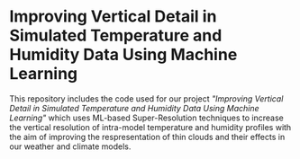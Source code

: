 # Improving Vertical Detail in Simulated Temperature and Humidity Data Using Machine Learning

This repository includes the code used for our project _"Improving Vertical Detail in Simulated Temperature and Humidity Data Using Machine Learning"_ which uses ML-based Super-Resolution techniques to increase the vertical resolution of intra-model temperature and humidity profiles with the aim of improving the respresentation of thin clouds and their effects in our weather and climate models.
